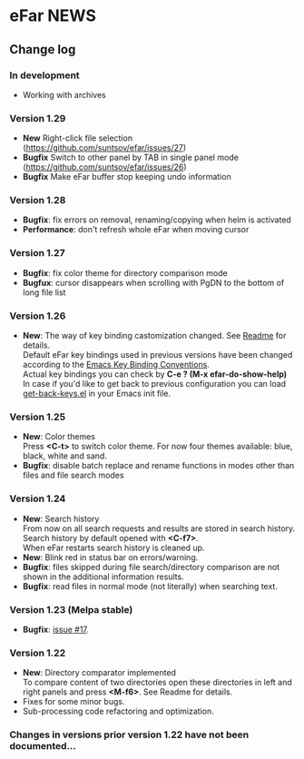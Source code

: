 # eFar NEWS

## Change log

### In development
* Working with archives

### Version 1.29
* **New** Right-click file selection (https://github.com/suntsov/efar/issues/27)
* **Bugfix** Switch to other panel by TAB in single panel mode (https://github.com/suntsov/efar/issues/26)
* **Bugfix** Make eFar buffer stop keeping undo information

### Version 1.28
* **Bugfix**: fix errors on removal, renaming/copying when helm is activated 
* **Performance**: don't refresh whole eFar when moving cursor

### Version 1.27
* **Bugfix**: fix color theme for directory comparison mode
* **Bugfux**: cursor disappears when scrolling with PgDN to the bottom of long file list

### Version 1.26
* **New**: The way of key binding castomization changed. See [Readme](README.md) for details.  
Default eFar key bindings used in previous versions have been changed according to the [Emacs Key Binding Conventions](https://www.gnu.org/software/emacs/manual/html_node/elisp/Key-Binding-Conventions.html).  
  Actual key bindings you can check by **C-e ? (M-x efar-do-show-help)**  
  In case if you'd like to get back to previous configuration you can load [get-back-keys.el](adds/get-back-keys.el) in your Emacs init file.  

### Version 1.25
* **New**: Color themes  
Press **\<C-t\>** to switch color theme. For now four themes available: blue, black, white and sand.
* **Bugfix**: disable batch replace and rename functions in modes other than files and file search modes

### Version 1.24
* **New**: Search history  
From now on all search requests and results are stored in search history.  
Search history by default opened with **\<C-f7\>**.  
When eFar restarts search history is cleaned up.
* **New**: Blink red in status bar on errors/warning.
* **Bugfix**: files skipped during file search/directory comparison are not shown in the additional information results.
* **Bugfix**: read files in normal mode (not literally) when searching text.

### Version 1.23 (Melpa stable)
* **Bugfix**: [issue #17](https://github.com/suntsov/efar/issues/17).
  
### Version 1.22
* **New**: Directory comparator implemented  
To compare content of two directories open these directories in left and right panels and press **\<M-f6\>**. See Readme for details.
* Fixes for some minor bugs.
* Sub-processing code refactoring and optimization.
  
### Changes in versions prior version 1.22 have not been documented...
